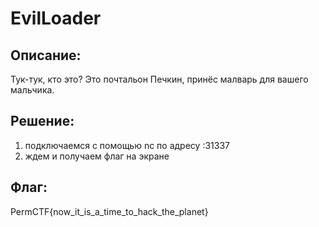# EvilLoader
## Описание:
Тук-тук, кто это? Это почтальон Печкин, принёс малварь для вашего мальчика.

## Решение:
1. подключаемся с помощью nc по адресу <ip>:31337
2. ждем и получаем флаг на экране

## Флаг:
PermCTF{now_it_is_a_time_to_hack_the_planet}
